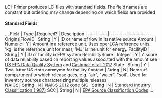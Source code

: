 LCI-Primer produces LCI files with standard fields. The field names are constant but ordering may change depending on which fields are provided

#### Standard Fields
...
Field | Type | Required? | Description
----- | ---- | --------  | -----------
OriginalFlowID | String | Y | ID or name of flow in its native source
Amount | Numeric | Y | Amount in a reference unit. Uses [openLCA](http://www.openlca.org/) reference units. 'kg' is the reference unit for mass; 'MJ' is the unit for energy. 
FacilityID | String | Y | ID of facility in EPA system
ReliabilityScore | Integer | Y | A score of data reliability based on reporting values associated with the amount see [US EPA Data Quality System](https://cfpub.epa.gov/si/si_public_record_report.cfm?dirEntryId=321834) and [Cashman et al. 2017](http://dx.doi.org/10.1021/acs.est.6b02160)
State | String | Y | Two-letter US state acronymn for facility
Context | String | N | Name of compartment to which release goes, e.g. "air", "water", "soil". Used for inventory sources characterizing multiple releases  
NAICS | String | N  | [NAICS 2012 code](https://www.census.gov/cgi-bin/sssd/naics/naicsrch?chart=2012)
SIC | String | N | [Standard Industry Classification (1987)](https://www.osha.gov/pls/imis/sicsearch.html)
SCC | String | N | [EPA Source Classification Codes](https://ofmpub.epa.gov/sccsearch/)
...








